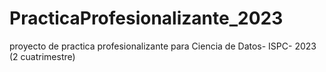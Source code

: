 # PracticaProfesionalizante_2023
proyecto de practica profesionalizante para Ciencia de Datos- ISPC- 2023 (2 cuatrimestre)
